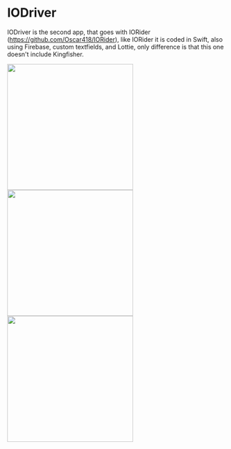 # IODriver

IODriver is the second app, that goes with IORider (https://github.com/Oscar418/IORider), like IORider it is coded in Swift, also using Firebase, custom textfields, and Lottie, only difference is that this one doesn't include Kingfisher.

<img src="https://user-images.githubusercontent.com/30527861/60423066-9de38980-9bed-11e9-8a0c-52ce1cfc2583.JPG" width="290"><img src="https://user-images.githubusercontent.com/30527861/60423078-a50a9780-9bed-11e9-8bc0-66129e35889a.JPG" width="290"><img src="https://user-images.githubusercontent.com/30527861/60423167-de430780-9bed-11e9-8b0e-3919331bb480.png" width="290">
